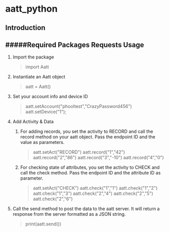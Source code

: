 aatt_python
===========
Introduction
-----------
#####Required Packages
Requests
Usage
-----
1. Import the package

	> import Aatt

2. Instantiate an Aatt object

	> aatt = Aatt()

3. Set your account info and device ID

	> aatt.setAccount("phooltest","CrazyPassword456")
	> aatt.setDevice("1");

4. Add Activity & Data
	1. For adding records, you set the activity to RECORD and call the record method on your aatt object.  Pass the endpoint ID and the value as parameters.

		> aatt.setAct("RECORD")
		> aatt.record("1","42")
		> aatt.record("2","86")
		> aatt.record("3","-10")
		> aatt.record("4","0")

	2. For checking state of attributes, you set the activity to CHECK and call the check method.  Pass the endpoint ID and the attribute ID as parameter.

		> aatt.setAct("CHECK")
		> aatt.check("1","1")
		> aatt.check("1","2")
		> aatt.check("1","3")
		> aatt.check("2","4")
		> aatt.check("2","5")
		> aatt.check("2","6")

5. Call the send method to post the data to the aatt server.  It will return a response from the server formatted as a JSON string.

	> print(aatt.send())


